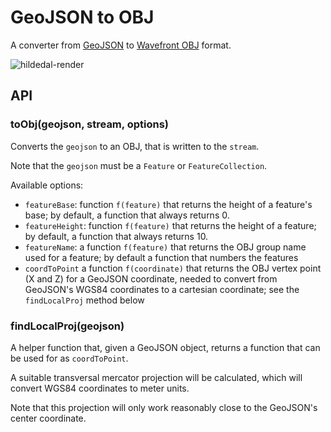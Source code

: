 GeoJSON to OBJ
==============

A converter from [GeoJSON](http://geojson.org) to 
[Wavefront OBJ](https://en.wikipedia.org/wiki/Wavefront_.obj_file) format.

![hildedal-render](https://cloud.githubusercontent.com/assets/1246614/10125338/8c915d0e-6570-11e5-84da-4ac7ea0963a6.png)

## API

### toObj(geojson, stream, options)

Converts the `geojson` to an OBJ, that is written to the `stream`.

Note that the `geojson` must be a `Feature` or `FeatureCollection`.

Available options:

* `featureBase`: function `f(feature)` that returns the height of
  a feature's base; by default, a function that always returns 0.
* `featureHeight`: function `f(feature)` that returns the height of
  a feature; by default, a function that always returns 10.
* `featureName`: a function `f(feature)` that returns the OBJ group
  name used for a feature; by default a function that numbers the
  features
* `coordToPoint` a function `f(coordinate)` that returns the
  OBJ vertex point (X and Z) for a GeoJSON coordinate, needed to
  convert from GeoJSON's WGS84 coordinates to a cartesian coordinate;
  see the `findLocalProj` method below

### findLocalProj(geojson)

A helper function that, given a GeoJSON object, returns a function
that can be used for as `coordToPoint`.

A suitable transversal mercator projection will be calculated, which
will convert WGS84 coordinates to meter units.

Note that this projection will only work reasonably close to the
GeoJSON's center coordinate.
